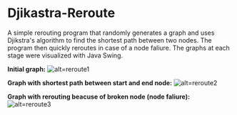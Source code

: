 # Djikastra-Reroute
A simple rerouting program that randomly generates a graph and uses Djikstra's algorithm to find the shortest path 
between two nodes. The program then quickly reroutes in case of a node faliure. The graphs at each stage were visualized with Java Swing.

**Initial graph:**
![alt=reroute1](https://github.com/ad8454/Djikastra-Reroute/blob/master/reroute1.JPG)


**Graph with shortest path between start and end node:**
![alt=reroute2](https://github.com/ad8454/Djikastra-Reroute/blob/master/reroute2.JPG)


**Graph with rerouting beacuse of broken node (node faliure):</b>**
![alt=reroute3](https://github.com/ad8454/Djikastra-Reroute/blob/master/reroute3.JPG)
